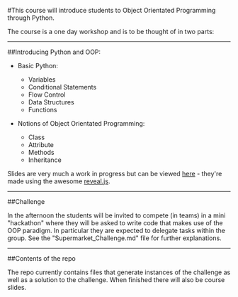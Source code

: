 #This course will introduce students to Object Orientated Programming through Python.

The course is a one day workshop and is to be thought of in two parts:

---

##Introducing Python and OOP:

- Basic Python:

    - Variables
    - Conditional Statements
    - Flow Control
    - Data Structures
    - Functions

- Notions of Object Orientated Programming:

    - Class
    - Attribute
    - Methods
    - Inheritance

Slides are very much a work in progress but can be viewed [here](http://drvinceknight.github.com/Intro_to_Object_Orientated_Programming_With_Python/) - they're made using the awesome [reveal.js](https://github.com/hakimel/reveal.js).

---

##Challenge

In the afternoon the students will be invited to compete (in teams) in a mini "hackathon" where they will be asked to write code that makes use of the OOP paradigm. In particular they are expected to delegate tasks within the group. See the "Supermarket_Challenge.md" file for further explanations.

---

##Contents of the repo

The repo currently contains files that generate instances of the challenge as well as a solution to the challenge. When finished there will also be course slides.
